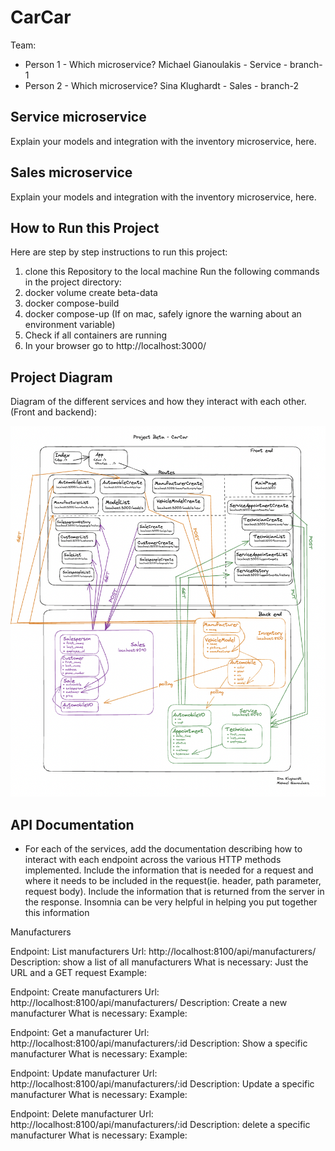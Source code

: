 # CarCar

Team:

* Person 1 - Which microservice? Michael Gianoulakis - Service - branch-1
* Person 2 - Which microservice? Sina Klughardt - Sales - branch-2

## Service microservice

Explain your models and integration with the inventory
microservice, here.

## Sales microservice

Explain your models and integration with the inventory
microservice, here.


## How to Run this Project

Here are step by step instructions to run this project:
1. clone this Repository to the local machine
Run the following commands in the project directory:
2. docker volume create beta-data
2. docker compose-build
3. docker compose-up
(If on mac, safely ignore the warning about an environment variable)
4. Check if all containers are running
5. In your browser go to http://localhost:3000/

## Project Diagram

Diagram of the different services and how they interact with each other. (Front and backend):

![Alt text](Project-diagram.png)

## API Documentation

- For each of the services, add the documentation describing how to interact with each endpoint across the various HTTP methods implemented. Include the information that is needed for a request and where it needs to be included in the request(ie. header, path parameter, request body). Include the information that is returned from the server in the response. Insomnia can be very helpful in helping you put together this information

Manufacturers

Endpoint: List manufacturers
Url: http://localhost:8100/api/manufacturers/
Description: show a list of all manufacturers
What is necessary: Just the URL and a GET request
Example:

Endpoint: Create manufacturers
Url: http://localhost:8100/api/manufacturers/
Description: Create a new manufacturer
What is necessary:
Example:

Endpoint: Get a manufacturer
Url: http://localhost:8100/api/manufacturers/:id
Description: Show a specific manufacturer
What is necessary:
Example:

Endpoint: Update manufacturer
Url: http://localhost:8100/api/manufacturers/:id
Description: Update a specific manufacturer
What is necessary:
Example:

Endpoint: Delete manufacturer
Url: http://localhost:8100/api/manufacturers/:id
Description: delete a specific manufacturer
What is necessary:
Example:
